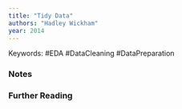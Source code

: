 ```yaml
---
title: "Tidy Data"
authors: "Hadley Wickham"
year: 2014
---
```


Keywords: #EDA #DataCleaning #DataPreparation 

### Notes

### Further Reading